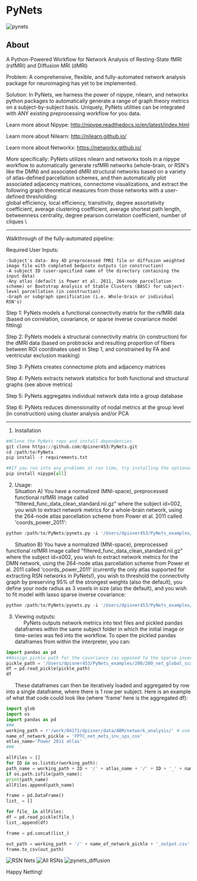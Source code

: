 # PyNets

![pynets](PyNets_logo.png)

About
-----
A Python-Powered Workflow for Network Analysis of Resting-State fMRI (rsfMRI) and Diffusion MRI (dMRI)

Problem: A comprehensive, flexible, and fully-automated network analysis package for neuroimaging has yet to be implemented.

Solution: In PyNets, we harness the power of nipype, nilearn, and networkx python packages to automatically generate a range of graph theory metrics on a subject-by-subject basis. Uniquely, PyNets utilities can be integrated with ANY existing preprocessing workflow for you data.

Learn more about Nipype: http://nipype.readthedocs.io/en/latest/index.html

Learn more about Nilearn: http://nilearn.github.io/

Learn more about Networkx: https://networkx.github.io/

More specifically: PyNets utilizes nilearn and networkx tools in a nipype workflow to automatically generate rsfMRI networks (whole-brain, or RSN's like the DMN) and associated dMRI structural networks based on a variety of atlas-defined parcellation schemes, and then automatically plot associated adjacency matrices, connectome visualizations, and extract the following graph theoretical measures from those networks with a user-defined thresholding:\
global efficiency, local efficiency, transitivity, degree assortativity coefficient, average clustering coefficient, average shortest path length, betweenness centrality, degree pearson correlation coefficient, number of cliques \

-----

Walkthrough of the fully-automated pipeline:

Required User Inputs:

	-Subject's data- Any 4D preprocessed fMRI file or diffusion weighted image file with completed bedpostx outputs (in construction)
	-A subject ID (user-specified name of the directory containing the input data)
	-Any atlas (default is Power et al. 2011, 264-node parcellation scheme) or Bootstrap Analysis of Stable Clusters (BASC) for subject-level parcellation (in construction)
	-Graph or subgraph specification (i.e. Whole-brain or individual RSN's)

Step 1: PyNets models a functional connectivity matrix for the rsfMRI data (based on correlation, covariance, or sparse inverse covariance model fitting)

Step 2: PyNets models a structural connectivity matrix (in construction) for the dMRI data (based on probtrackx and resulting proportion of fibers between ROI coordinates used in Step 1, and constrained by FA and ventricular exclusion masking)

Step 3: PyNets creates connectome plots and adjacency matrices

Step 4: PyNets extracts network statistics for both functional and structural graphs (see above metrics)

Step 5: PyNets aggregates individual network data into a group database

Step 6: PyNets reduces dimensionality of nodal metrics at the group level (in construction) using cluster analysis and/or PCA

-----

1. Installation
```python
##Clone the PyNets repo and install dependencies
git clone https://github.com/dpisner453/PyNets.git
cd /path/to/PyNets
pip install -r requirements.txt

##If you run into any problems at run time, try installing the optional features of nipype with:
pip install nipype[all]
```

2. Usage:\
Situation A) You have a normalized (MNI-space), preprocessed functional rsfMRI image called "filtered_func_data_clean_standard.nii.gz" where the subject id=002, you wish to extract network metrics for a whole-brain network, using the 264-node atlas parcellation scheme from Power et al. 2011 called 'coords_power_2011':
```python
python /path/to/PyNets/pynets.py -i '/Users/dpisner453/PyNets_examples/002/filtered_func_data_clean_standard.nii.gz' -ID '002' -a 'coords_power_2011' -model 'corr'
```
&nbsp;&nbsp;&nbsp;&nbsp;&nbsp; Situation B) You have a normalized (MNI-space), preprocessed functional rsfMRI image called "filtered_func_data_clean_standard.nii.gz" where the subject id=s002, you wish to extract network metrics for the DMN network, using the 264-node atlas parcellation scheme from Power et al. 2011 called 'coords_power_2011' (currently the only atlas supported for extracting RSN networks in PyNets!), you wish to threshold the connectivity graph by preserving 95% of the strongest weights (also the default), you define your node radius as 3 voxels in size (also the default), and you wish to fit model with lasso sparse inverse covariance:
```python
python /path/to/PyNets/pynets.py -i '/Users/dpisner453/PyNets_examples/s002/filtered_func_data_clean_standard.nii.gz' -ID 's002' -a 'coords_power_2011' -n 'DMN' -thr '0.95' -ns '3' -model 'sps'
```

3. Viewing outputs:\
&nbsp;&nbsp;&nbsp;&nbsp;&nbsp; PyNets outputs network metrics into text files and pickled pandas dataframes within the same subject folder
in which the initial image or time-series was fed into the workflow. To open the pickled pandas dataframes
from within the interpreter, you can:
```python
import pandas as pd
##Assign pickle path for the covariance (as opposed to the sparse inverse covariance net)
pickle_path = '/Users/dpisner453/PyNets_examples/200/200_net_global_scalars_cov_200'
df = pd.read_pickle(pickle_path)
df
```

&nbsp;&nbsp;&nbsp;&nbsp;&nbsp; These dataframes can then be iteratively loaded and aggregated by row into a single dataframe, where there is 1 row per subject. Here is an example of what that code could look like (where 'frame' here is the aggregated df):
```python
import glob
import os
import pandas as pd
###
working_path = r'/work/04171/dpisner/data/ABM/network_analysis/' # use your path
name_of_network_pickle = 'FPTC_net_mets_inv_sps_cov'
atlas_name='Power 2011 atlas'
###

allFiles = []
for ID in os.listdir(working_path):
path_name = working_path + ID + '/' + atlas_name + '/' + ID + '_' + name_of_network_pickle + '_' + ID
if os.path.isfile(path_name):
print(path_name)
allFiles.append(path_name)

frame = pd.DataFrame()
list_ = []

for file_ in allFiles:
df = pd.read_pickle(file_)
list_.append(df)

frame = pd.concat(list_)

out_path = working_path + '/' + name_of_network_pickle + '_output.csv'
frame.to_csv(out_path)
```

![RSN Nets](PyNets_RSNs.png)
![All RSNs](Allnets_Power_connectome_viz.png)
![pynets_diffusion](PyNets_diffusion.png)

Happy Netting!
